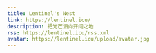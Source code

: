 ```yaml
---
title: Lentinel's Nest
link: https://lentinel.icu/
description: 把光芒洒向开阔之地
rss: https://lentinel.icu/rss.xml
avatar: https://lentinel.icu/upload/avatar.jpg
---
```

